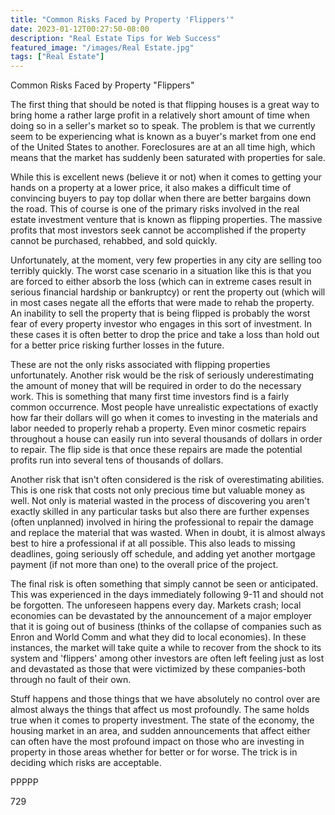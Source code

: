 ```yaml
---
title: "Common Risks Faced by Property 'Flippers'"
date: 2023-01-12T00:27:50-08:00
description: "Real Estate Tips for Web Success"
featured_image: "/images/Real Estate.jpg"
tags: ["Real Estate"]
---
```


Common Risks Faced by Property "Flippers"

The first thing that should be noted is that flipping houses is a great way to bring home a rather large profit in a relatively short amount of time when doing so in a seller's market so to speak. The problem is that we currently seem to be experiencing what is known as a buyer's market from one end of the United States to another. Foreclosures are at an all time high, which means that the market has suddenly been saturated with properties for sale.

While this is excellent news (believe it or not) when it comes to getting your hands on a property at a lower price, it also makes a difficult time of convincing buyers to pay top dollar when there are better bargains down the road. This of course is one of the primary risks involved in the real estate investment venture that is known as flipping properties. The massive profits that most investors seek cannot be accomplished if the property cannot be purchased, rehabbed, and sold quickly. 

Unfortunately, at the moment, very few properties in any city are selling too terribly quickly. The worst case scenario in a situation like this is that you are forced to either absorb the loss (which can in extreme cases result in serious financial hardship or bankruptcy) or rent the property out (which will in most cases negate all the efforts that were made to rehab the property. An inability to sell the property that is being flipped is probably the worst fear of every property investor who engages in this sort of investment. In these cases it is often better to drop the price and take a loss than hold out for a better price risking further losses in the future.

These are not the only risks associated with flipping properties unfortunately. Another risk would be the risk of seriously underestimating the amount of money that will be required in order to do the necessary work. This is something that many first time investors find is a fairly common occurrence. Most people have unrealistic expectations of exactly how far their dollars will go when it comes to investing in the materials and labor needed to properly rehab a property. Even minor cosmetic repairs throughout a house can easily run into several thousands of dollars in order to repair. The flip side is that once these repairs are made the potential profits run into several tens of thousands of dollars.

Another risk that isn't often considered is the risk of overestimating abilities. This is one risk that costs not only precious time but valuable money as well. Not only is material wasted in the process of discovering you aren't exactly skilled in any particular tasks but also there are further expenses (often unplanned) involved in hiring the professional to repair the damage and replace the material that was wasted. When in doubt, it is almost always best to hire a professional if at all possible. This also leads to missing deadlines, going seriously off schedule, and adding yet another mortgage payment (if not more than one) to the overall price of the project.

The final risk is often something that simply cannot be seen or anticipated. This was experienced in the days immediately following 9-11 and should not be forgotten. The unforeseen happens every day. Markets crash; local economies can be devastated by the announcement of a major employer that it is going out of business (thinks of the collapse of companies such as Enron and World Comm and what they did to local economies). In these instances, the market will take quite a while to recover from the shock to its system and 'flippers' among other investors are often left feeling just as lost and devastated as those that were victimized by these companies-both through no fault of their own. 

Stuff happens and those things that we have absolutely no control over are almost always the things that affect us most profoundly. The same holds true when it comes to property investment. The state of the economy, the housing market in an area, and sudden announcements that affect either can often have the most profound impact on those who are investing in property in those areas whether for better or for worse. The trick is in deciding which risks are acceptable.

PPPPP

729




